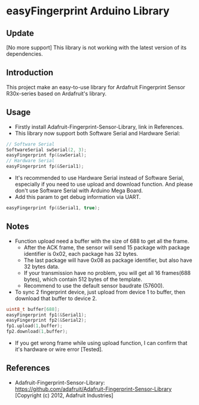 # easyFingerprint Arduino Library

## Update
[No more support] This library is not working with the latest version of its dependencies.

## Introduction
This project make an easy-to-use library for Ardafruit Fingerprint Sensor R30x-series based on Ardafruit's library.

## Usage
* Firstly install Adafruit-Fingerprint-Sensor-Library, link in References.
* This library now support both Software Serial and Hardware Serial:
```cpp
// Software Serial
SoftwareSerial swSerial(2, 3);
easyFingerprint fp(&swSerial);
// Hardware Serial
easyFingerprint fp(&Serial1);
```
* It's recommended to use Hardware Serial instead of Software Serial, especially if you need to use upload and download function. And please don't use Software Serial with Arduino Mega Board.
* Add this param to get debug information via UART.
```cpp
easyFingerprint fp(&Serial1, true);
```

## Notes
* Function upload need a buffer with the size of 688 to get all the frame.
  * After the ACK frame, the sensor will send 15 package with package identifier is 0x02, each package has 32 bytes.
  * The last package will have 0x08 as package identifier, but also have 32 bytes data.
  * If your transmission have no problem, you will get all 16 frames(688 bytes), which contain 512 bytes of the template.
  * Recommend to use the default sensor baudrate (57600).
* To sync 2 fingerprint device, just upload from device 1 to buffer, then download that buffer to device 2.
```cpp
uint8_t buffer[688];
easyFingerprint fp1(&Serial1);
easyFingerprint fp2(&Serial2);
fp1.upload(1,buffer);
fp2.download(1,buffer);
```
* If you get wrong frame while using upload function, I can confirm that it's hardware or wire error [Tested].

## References
* Adafruit-Fingerprint-Sensor-Library: https://github.com/adafruit/Adafruit-Fingerprint-Sensor-Library [Copyright (c) 2012, Adafruit Industries]
